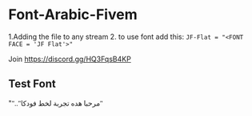 # Font-Arabic-Fivem
1.Adding the file to any stream
2. to use font add this:
`JF-Flat = "<FONT FACE = 'JF Flat'>"`

Join https://discord.gg/HQ3FqsB4KP

## Test Font ##
"<FONT FACE = 'JF Flat'>".."مرحبا هده تجربة لخط فودكا"
